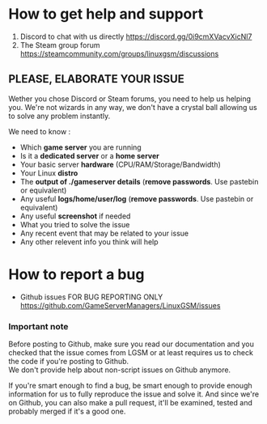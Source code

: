# How to get help and support

1. Discord to chat with us directly https://discord.gg/0i9cmXVacvXicNl7
2. The Steam group forum https://steamcommunity.com/groups/linuxgsm/discussions

## PLEASE, ELABORATE YOUR ISSUE

Wether you chose Discord or Steam forums, you need to help us helping you. We're not wizards in any way, we don't have a crystal ball allowing us to solve any problem instantly.

We need to know : 

* Which **game server** you are running
* Is it a **dedicated server** or a **home server**
* Your basic server **hardware** (CPU/RAM/Storage/Bandwidth)
* Your Linux **distro**
* The **output of ./gameserver details** (**remove passwords**. Use pastebin or equivalent)
* Any useful **logs/home/user/log** (**remove passwords**. Use pastebin or equivalent)
* Any useful **screenshot** if needed
* What you tried to solve the issue
* Any recent event that may be related to your issue
* Any other relevent info you think will help



# How to report a bug

* Github issues FOR BUG REPORTING ONLY https://github.com/GameServerManagers/LinuxGSM/issues

### Important note  
Before posting to Github, make sure you read our documentation and you checked that the issue comes from LGSM or at least requires us to check the code if you're posting to Github.  
We don't provide help about non-script issues on Github anymore.  

If you're smart enough to find a bug, be smart enough to provide enough information for us to fully reproduce the issue and solve it. And since we're on Github, you can also make a pull request, it'll be examined, tested and probably merged if it's a good one.